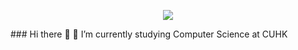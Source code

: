 <p align="center">
<img src="https://capsule-render.vercel.app/api?type=wave&color=auto&height=300&section=header&text=cHi there 👋&fontSize=90" />
</p>
### Hi there 👋
🔭 I’m currently studying Computer Science at CUHK
<!--
**NTHOscar/NTHOscar** is a ✨ _special_ ✨ repository because its `README.md` (this file) appears on your GitHub profile.

Here are some ideas to get you started:

- 🔭 I’m currently working on ... 
- 🌱 I’m currently learning ...
- 👯 I’m looking to collaborate on ...
- 🤔 I’m looking for help with ...
- 💬 Ask me about ...
- 📫 How to reach me: ...
- 😄 Pronouns: ...
- ⚡ Fun fact: ...
-->
